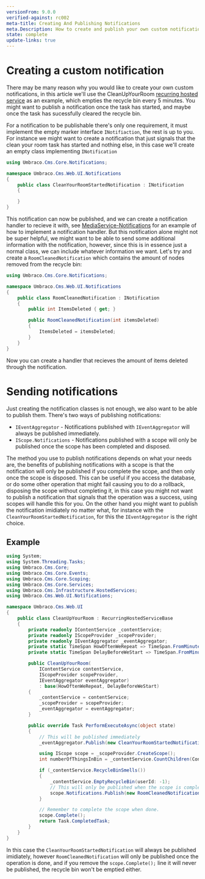 ```yaml
---
versionFrom: 9.0.0
verified-against: rc002
meta-title: Creating And Publishing Notifications
meta.Description: How to create and publish your own custom notifications
state: complete
update-links: true
---
```


# Creating a custom notification

There may be many reason why you would like to create your own custom notifications, in this article we'll use the CleanUpYourRoom [recurring hosted service](../Scheduling/index-v9.md) as an example, which empties the recycle bin every 5 minutes. You might want to publish a notification once the task has started, and maybe once the task has sucessfully cleared the recycle bin.

For a notification to be publishable there's only one requirement, it must implement the empty marker interface `INotifiaction`, the rest is up to you. For instance we might want to create a notification that just signals that the clean your room task has started and nothing else, in this case we'll create an empty class implementing `INotification`

```C#
using Umbraco.Cms.Core.Notifications;

namespace Umbraco.Cms.Web.UI.Notifications
{
    public class CleanYourRoomStartedNotification : INotification
    {

    }
}
```

This notification can now be published, and we can create a notification handler to recieve it with, see [MediaService-Notifications](MediaService-Notifications.md) for an example of how to implement a notification handler. But this notification alone might not be super helpful, we might want to be able to send some additional information with the notification, however, since this is in essence just a normal class, we can include whatever information we want. Let's try and create a `RoomCleanedNotification` which contains the amount of nodes removed from the recycle bin:

```C#
using Umbraco.Cms.Core.Notifications;

namespace Umbraco.Cms.Web.UI.Notifications
{
    public class RoomCleanedNotification : INotification
    {
        public int ItemsDeleted { get; }

        public RoomCleanedNotification(int itemsDeleted)
        {
            ItemsDeleted = itemsDeleted;
        }
    }
}
```

Now you can create a handler that recieves the amount of items deleted through the notification.

# Sending notifications

Just creating the notification classes is not enough, we also want to be able to publish them. There's two ways of publishing notifications:

* `IEventAggregator` - Notifications published with `IEventAggregator` will always be published immediately.
* `IScope.Notifications` - Notifications published with a scope will only be published once the scope has been completed and disposed. 

The method you use to publish notifications depends on what your needs are, the benefits of publishing notifications with a scope is that the notification will only be published if you complete the scope, and then only once the scope is disposed. This can be useful if you access the database, or do some other operation that might fail causing you to do a rollback, disposing the scope without completing it, in this case you might not want to publish a notification that signals that the operation was a success, using scopes will handle this for you. On the other hand you might want to publish the notification imidiately no matter what, for instance with the `CleanYourRoomStartedNotification`, for this the `IEventAggregator` is the right choice.

## Example

```C#
using System;
using System.Threading.Tasks;
using Umbraco.Cms.Core;
using Umbraco.Cms.Core.Events;
using Umbraco.Cms.Core.Scoping;
using Umbraco.Cms.Core.Services;
using Umbraco.Cms.Infrastructure.HostedServices;
using Umbraco.Cms.Web.UI.Notifications;

namespace Umbraco.Cms.Web.UI
{
    public class CleanUpYourRoom : RecurringHostedServiceBase
    {
        private readonly IContentService _contentService;
        private readonly IScopeProvider _scopeProvider;
        private readonly IEventAggregator _eventAggregator;
        private static TimeSpan HowOftenWeRepeat => TimeSpan.FromMinutes(5);
        private static TimeSpan DelayBeforeWeStart => TimeSpan.FromMinutes(1);

        public CleanUpYourRoom(
            IContentService contentService,
            IScopeProvider scopeProvider,
            IEventAggregator eventAggregator)
            : base(HowOftenWeRepeat, DelayBeforeWeStart)
        {
            _contentService = contentService;
            _scopeProvider = scopeProvider;
            _eventAggregator = eventAggregator;
        }

        public override Task PerformExecuteAsync(object state)
        {
            // This will be published immediately
            _eventAggregator.Publish(new CleanYourRoomStartedNotification());

            using IScope scope = _scopeProvider.CreateScope();
            int numberOfThingsInBin = _contentService.CountChildren(Constants.System.RecycleBinContent);

            if (_contentService.RecycleBinSmells())
            {
                _contentService.EmptyRecycleBin(userId: -1);
                // This will only be published when the scope is completed and disposed.
                scope.Notifications.Publish(new RoomCleanedNotification(numberOfThingsInBin));
            }

            // Remember to complete the scope when done.
            scope.Complete();
            return Task.CompletedTask;
        }
    }
}
```

In this case the `CleanYourRoomStartedNotification` will always be published imidiately, however `RoomCleanedNotification` will only be published once the operation is done, and if you remove the `scope.Complete();` line it will never be published, the recycle bin won't be emptied either. 

